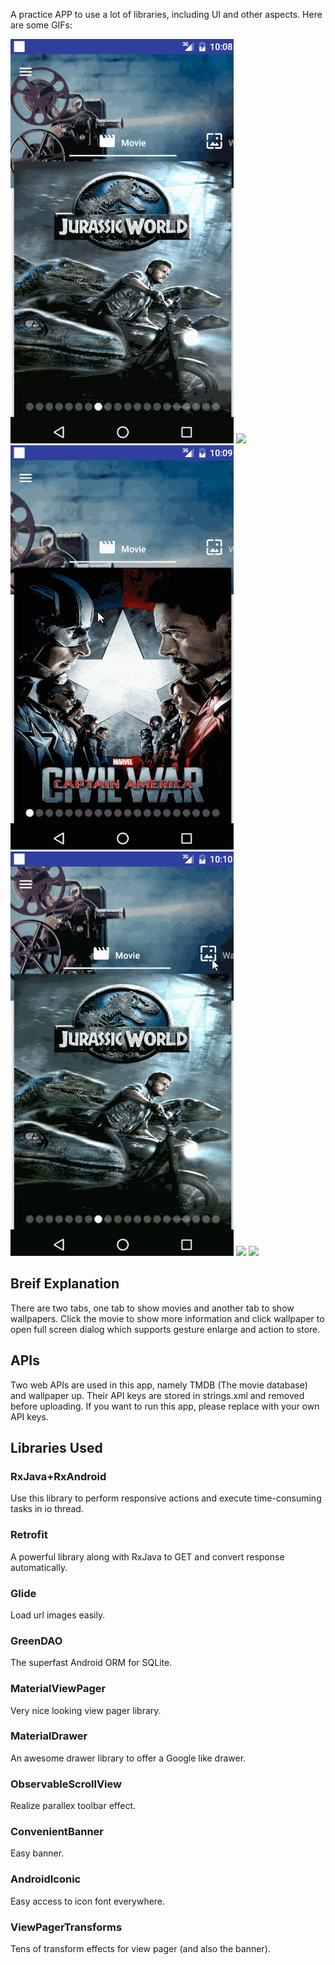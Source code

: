 A practice APP to use a lot of libraries, including UI and other aspects.
Here are some GIFs:

![](https://raw.githubusercontent.com/akak19193/UI_Collections/master/gifs/sample1.gif)
![](https://raw.githubusercontent.com/akak19193/UI_Collections/master/gifs/sample2.gif)
![](https://raw.githubusercontent.com/akak19193/UI_Collections/master/gifs/sample3.gif)
![](https://raw.githubusercontent.com/akak19193/UI_Collections/master/gifs/sample4.gif)
![](https://raw.githubusercontent.com/akak19193/UI_Collections/master/gifs/sample5.gif)
![](https://raw.githubusercontent.com/akak19193/UI_Collections/master/gifs/sample6.gif)

## Breif Explanation
There are two tabs, one tab to show movies and another tab to show wallpapers. Click the movie to show more information and click wallpaper to open full screen dialog which supports gesture enlarge and action to store.

## APIs
Two web APIs are used in this app, namely TMDB (The movie database) and wallpaper up. Their API keys are stored in strings.xml and removed before uploading.
If you want to run this app, please replace with your own API keys.

## Libraries Used
### RxJava+RxAndroid
Use this library to perform responsive actions and execute time-consuming tasks in io thread.
### Retrofit
A powerful library along with RxJava to GET and convert response automatically.
### Glide
Load url images easily.
### GreenDAO
The superfast Android ORM for SQLite.
### MaterialViewPager
Very nice looking view pager library.
### MaterialDrawer
An awesome drawer library to offer a Google like drawer.
### ObservableScrollView
Realize parallex toolbar effect.
### ConvenientBanner
Easy banner.
### AndroidIconic
Easy access to icon font everywhere.
### ViewPagerTransforms
Tens of transform effects for view pager (and also the banner).